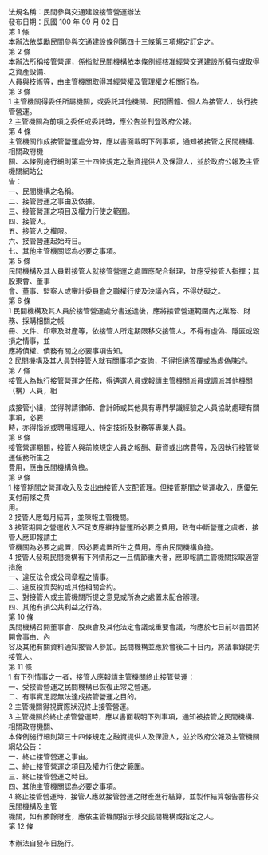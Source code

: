法規名稱：民間參與交通建設接管營運辦法  
發布日期：民國 100 年 09 月 02 日  
第 1 條  
本辦法依獎勵民間參與交通建設條例第四十三條第三項規定訂定之。  
第 2 條  
本辦法所稱接管營運，係指就民間機構依本條例經核准經營交通建設所擁有或取得之資產設備、  
人員與技術等，由主管機關取得其經營權及管理權之相關行為。  
第 3 條  
1 主管機關得委任所屬機關，或委託其他機關、民間團體、個人為接管人，執行接管營運。  
2 主管機關為前項之委任或委託時，應公告並刊登政府公報。  
第 4 條  
主管機關作成接管營運處分時，應以書面載明下列事項，通知被接管之民間機構、相關政府機  
關、本條例施行細則第三十四條規定之融資提供人及保證人，並於政府公報及主管機關網站公  
告：  
一、民間機構之名稱。  
二、接管營運之事由及依據。  
三、接管營運之項目及權力行使之範圍。  
四、接管人。  
五、接管人之權限。  
六、接管營運起始時日。  
七、其他主管機關認為必要之事項。  
第 5 條  
民間機構及其人員對接管人就接管營運之處置應配合辦理，並應受接管人指揮；其股東會、董事  
會、董事、監察人或審計委員會之職權行使及決議內容，不得妨礙之。  
第 6 條  
1 民間機構及其人員於接管營運處分書送達後，應將接管營運範圍內之業務、財務、採購相關之帳  
冊、文件、印章及財產等，依接管人所定期限移交接管人，不得有虛偽、隱匿或毀損之情事，並  
應將債權、債務有關之必要事項告知。  
2 民間機構及其人員對接管人就有關事項之查詢，不得拒絕答覆或為虛偽陳述。  
第 7 條  
接管人為執行接管營運之任務，得遴選人員或報請主管機關派員或調派其他機關（構）人員，組  


成接管小組，並得聘請律師、會計師或其他具有專門學識經驗之人員協助處理有關事項，必要  
時，亦得指派或聘用經理人、特定技術及財務等專業人員。  
第 8 條  
接管營運期間，接管人與前條規定人員之報酬、薪資或出席費等，及因執行接管營運任務所生之  
費用，應由民間機構負擔。  
第 9 條  
1 接管期間之營運收入及支出由接管人支配管理。但接管期間之營運收入，應優先支付前條之費  
用。  
2 接管人應每月結算，並陳報主管機關。  
3 接管期間之營運收入不足支應維持營運所必要之費用，致有中斷營運之虞者，接管人應即報請主  
管機關為必要之處置，因必要處置所生之費用，應由民間機構負擔。  
4 接管人發現民間機構有下列情形之一且情節重大者，應即報請主管機關採取適當措施：  
一、違反法令或公司章程之情事。  
二、違反投資契約或其他相關合約。  
三、對接管人或主管機關所提之意見或所為之處置未配合辦理。  
四、其他有損公共利益之行為。  
第 10 條  
民間機構召開董事會、股東會及其他法定會議或重要會議，均應於七日前以書面將開會事由、內  
容及其他有關資料通知接管人參加。民間機構並應於會後二十日內，將議事錄提供接管人。  
第 11 條  
1 有下列情事之一者，接管人應報請主管機關終止接管營運：  
一、受接管營運之民間機構已恢復正常之營運。  
二、有事實足認無法達成接管營運之目的。  
2 主管機關得視實際狀況終止接管營運。  
3 主管機關於終止接管營運時，應以書面載明下列事項，通知被接管之民間機構、相關政府機關、  
本條例施行細則第三十四條規定之融資提供人及保證人，並於政府公報及主管機關網站公告：  
一、終止接管營運之事由。  
二、終止接管營運之項目及權力行使之範圍。  
三、終止接管營運之時日。  
四、其他主管機關認為必要之事項。  
4 終止接管營運時，接管人應就接管營運之財產進行結算，並製作結算報告書移交民間機構及主管  
機關，如有賸餘財產，應依主管機關指示移交民間機構或指定之人。  
第 12 條  


本辦法自發布日施行。  


